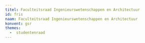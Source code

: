 ```yaml
---
titel: Faculteitsraad Ingenieurswetenschappen en Architectuur
id: fris
naam: Faculteitsraad Ingenieurswetenschappen en Architectuur
konvent: gsr
themes:
  -  studentenraad
---
```

